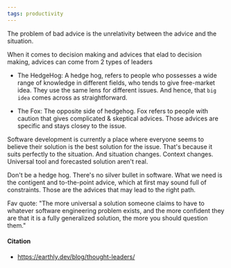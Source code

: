 ```yaml
---
tags: productivity
---
```

The problem of bad advice is the unrelativity between the advice and the situation. 

When it comes to decision making and advices that elad to decision making, advices can come from 2 types of leaders
- The HedgeHog: A hedge hog, refers to people who possesses a wide range of knowledge in different fields, who tends to give free-market idea. They use the same lens for different issues. And hence, that `big idea` comes across as straightforward. 

- The Fox: The opposite side of hedgehog. Fox refers to people with caution that gives complicated & skeptical advices. Those advices are specific and stays closey to the issue. 

Software development is currently a place where everyone seems to believe their solution is the best solution for the issue. That's because it suits perfectly to the situation. And situation changes. Context changes. Universal tool and forecasted solution aren't real. 

Don't be a hedge hog. There's no silver bullet in software. What we need is the contigent and to-the-point advice, which at first may sound full of constraints. Those are the advices that may lead to the right path. 

Fav quote:
"The more universal a solution someone claims to have to whatever software engineering problem exists, and the more confident they are that it is a fully generalized solution, the more you should question them."

#### Citation
- https://earthly.dev/blog/thought-leaders/